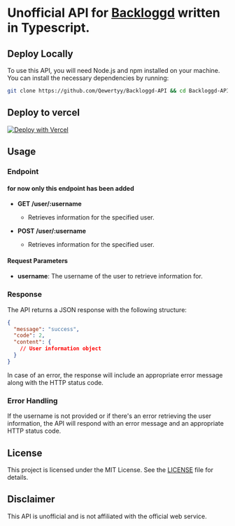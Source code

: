 # Unofficial API for [Backloggd](https://www.backloggd.com) written in Typescript.


## Deploy Locally
To use this API, you will need Node.js and npm installed on your machine. You can install the necessary dependencies by running:

```bash
git clone https://github.com/Qewertyy/Backloggd-API && cd Backloggd-API && npm i && npm start
```

## Deploy to vercel
[![Deploy with Vercel](https://vercel.com/button)](https://vercel.com/new/clone?repository-url=https%3A%2F%2Fgithub.com%2FQewertyy%2FBackloggd-API&demo-title=Backloggd%20API&demo-description=Unoffical%20Backloggd%20API&demo-url=https%3A%2F%2Fbackloggd-api.vercel.app%2F)

## Usage

### Endpoint
#### for now only this endpoint has been added

- **GET /user/:username**
  - Retrieves information for the specified user.

- **POST /user/:username**
  - Retrieves information for the specified user.

#### Request Parameters
- **username**: The username of the user to retrieve information for.


### Response
The API returns a JSON response with the following structure:

```json
{
  "message": "success",
  "code": 2,
  "content": {
    // User information object
  }
}
```

In case of an error, the response will include an appropriate error message along with the HTTP status code.

### Error Handling

If the username is not provided or if there's an error retrieving the user information, the API will respond with an error message and an appropriate HTTP status code.

## License
This project is licensed under the MIT License. See the [LICENSE](LICENSE) file for details.

## Disclaimer
This API is unofficial and is not affiliated with the official web service.
